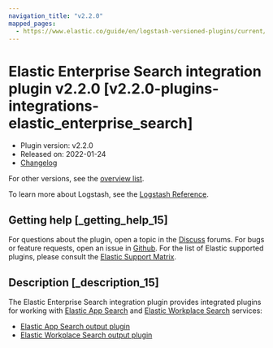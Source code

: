 ```yaml
---
navigation_title: "v2.2.0"
mapped_pages:
  - https://www.elastic.co/guide/en/logstash-versioned-plugins/current/v2.2.0-plugins-integrations-elastic_enterprise_search.html
---
```


# Elastic Enterprise Search integration plugin v2.2.0 [v2.2.0-plugins-integrations-elastic_enterprise_search]


* Plugin version: v2.2.0
* Released on: 2022-01-24
* [Changelog](https://github.com/logstash-plugins/logstash-integration-elastic_enterprise_search/blob/v2.2.0/CHANGELOG.md)

For other versions, see the [overview list](integration-elastic_enterprise_search-index.md).

To learn more about Logstash, see the [Logstash Reference](logstash://reference/index.md).

## Getting help [_getting_help_15]

For questions about the plugin, open a topic in the [Discuss](http://discuss.elastic.co) forums. For bugs or feature requests, open an issue in [Github](https://github.com/logstash-plugins/logstash-integration-elastic_enterprise_search). For the list of Elastic supported plugins, please consult the [Elastic Support Matrix](https://www.elastic.co/support/matrix#matrix_logstash_plugins).


## Description [_description_15]

The Elastic Enterprise Search integration plugin provides integrated plugins for working with [Elastic App Search](https://www.elastic.co/app-search) and [Elastic Workplace Search](https://www.elastic.co/workplace-search) services:

* [Elastic App Search output plugin](logstash://reference/plugins-outputs-elastic_app_search.md)
* [Elastic Workplace Search output plugin](logstash://reference/plugins-outputs-elastic_workplace_search.md)



